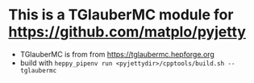 # This is a TGlauberMC module for https://github.com/matplo/pyjetty
- TGlauberMC is from from https://tglaubermc.hepforge.org
- build with `heppy_pipenv run <pyjettydir>/cpptools/build.sh --tglaubermc`

